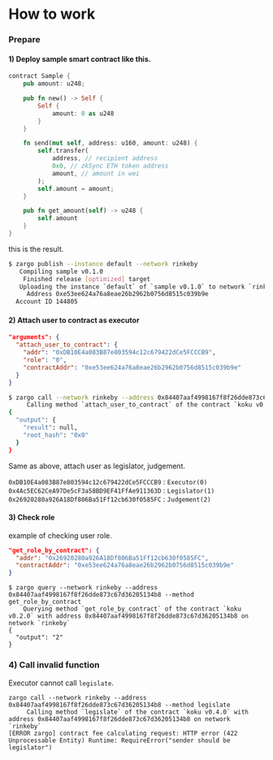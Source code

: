 
# How to  work


### Prepare

#### 1) Deploy sample smart contract like this.

```rust
contract Sample {
    pub amount: u248;

    pub fn new() -> Self {
        Self {
            amount: 0 as u248
        }
    }

    fn send(mut self, address: u160, amount: u248) {
        self.transfer(
            address, // recipient address
            0x0, // zkSync ETH token address
            amount, // amount in wei
        );
        self.amount = amount;
    }

    pub fn get_amount(self) -> u248 {
        self.amount
    }
}
```

this is the result.
```sh
$ zargo publish --instance default --network rinkeby
   Compiling sample v0.1.0
    Finished release [optimized] target
   Uploading the instance `default` of `sample v0.1.0` to network `rinkeby`
     Address 0xe53ee624a76a8eae26b2962b0756d8515c039b9e
  Account ID 144805
```


#### 2) Attach user to contract as executor

```json
"arguments": {
  "attach_user_to_contract": {
    "addr": "0xDB10E4a083B87e803594c12c679422dCe5FCCCB9",
    "role": "0",
    "contractAddr": "0xe53ee624a76a8eae26b2962b0756d8515c039b9e"
  }
}
```

```sh
$ zargo call --network rinkeby --address 0x84407aaf4998167f8f26dde873c67d36205134b8 --method attach_user_to_contract
     Calling method `attach_user_to_contract` of the contract `koku v0.2.0` with address 0x84407aaf4998167f8f26dde873c67d36205134b8 on network `rinkeby`
{
  "output": {
    "result": null,
    "root_hash": "0x0"
  }
}
```

Same as above, attach user as legislator, judgement.

`0xDB10E4a083B87e803594c12c679422dCe5FCCCB9` : `Executor(0)` 
`0x4Ac5EC62CeA97De5cF3a58BD9EF41FfAe911363D` : `Legislator(1)` 
`0x26920280a926A18Df806Ba51Ff12cb630f0585FC` : `Judgement(2)` 

#### 3) Check role

example of checking user role.
```json
"get_role_by_contract": {
  "addr": "0x26920280a926A18Df806Ba51Ff12cb630f0585FC",
  "contractAddr": "0xe53ee624a76a8eae26b2962b0756d8515c039b9e"
}
```

```
$ zargo query --network rinkeby --address 0x84407aaf4998167f8f26dde873c67d36205134b8 --method get_role_by_contract
    Querying method `get_role_by_contract` of the contract `koku v0.2.0` with address 0x84407aaf4998167f8f26dde873c67d36205134b8 on network `rinkeby`
{
  "output": "2"
}
```

### 4) Call invalid function

Executor cannot call `legislate`.

```
zargo call --network rinkeby --address 0x84407aaf4998167f8f26dde873c67d36205134b8 --method legislate
     Calling method `legislate` of the contract `koku v0.4.0` with address 0x84407aaf4998167f8f26dde873c67d36205134b8 on network `rinkeby`
[ERROR zargo] contract fee calculating request: HTTP error (422 Unprocessable Entity) Runtime: RequireError("sender should be legislator")  
```

